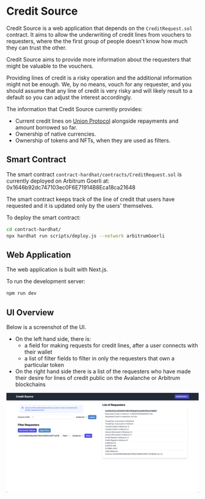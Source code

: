 # Credit Source

Credit Source is a web application that depends on the `CreditRequest.sol` contract.
It aims to allow the underwriting of credit lines from vouchers to requesters,
where the the first group of people doesn't know how much they can trust the other.

Credit Source aims to provide more information about the requesters that might
be valuable to the vouchers.

Providing lines of credit is a risky operation and the additional information
might not be enough. We, by no means, vouch for any requester, and you should
assume that any line of credit is very risky and will likely result to a default
so you can adjust the interest accordingly.

The information that Credit Source currently provides:
- Current credit lines on [Union Protocol]()
    alongside repayments and amount borrowed so far.
- Ownership of native currencies.
- Ownership of tokens and NFTs, when they are used as filters.


## Smart Contract

The smart contract `contract-hardhat/contracts/CreditRequest.sol` is currently
deployed on Arbitrum Goerli at: 0x1646b92dc747103ec0F6E71914B8Eca18ca21648

The smart contract keeps track of the line of credit that users have requested
and it is updated only by the users' themselves.

To deploy the smart contract:

```bash
cd contract-hardhat/
npx hardhat run scripts/deploy.js --network arbitrumGoerli
```

## Web Application

The web application is built with Next.js.

To run the development server:

```bash
npm run dev
```

## UI Overview

Below is a screenshot of the UI.

- On the left hand side, there is:
    - a field for making requests for credit lines, after a user connects with their wallet
    - a list of filter fields to filter in only the requesters that own a particular token
- On the right hand side there is a list of the requesters who have made their desire for
lines of credit public on the Avalanche or Arbitrum blockchains

![Overview](/docs/demo.png)

